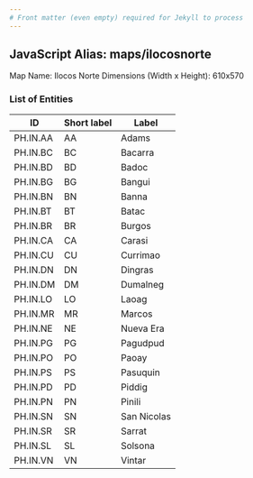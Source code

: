 ```yaml
---
# Front matter (even empty) required for Jekyll to process
---
```


## JavaScript Alias: maps/ilocosnorte

Map Name: Ilocos Norte
Dimensions (Width x Height): 610x570





### List of Entities

ID | Short label | Label
---|---|---|
PH.IN.AA | AA | Adams
PH.IN.BC | BC | Bacarra
PH.IN.BD | BD | Badoc
PH.IN.BG | BG | Bangui
PH.IN.BN | BN | Banna
PH.IN.BT | BT | Batac
PH.IN.BR | BR | Burgos
PH.IN.CA | CA | Carasi
PH.IN.CU | CU | Currimao
PH.IN.DN | DN | Dingras
PH.IN.DM | DM | Dumalneg
PH.IN.LO | LO | Laoag
PH.IN.MR | MR | Marcos
PH.IN.NE | NE | Nueva Era
PH.IN.PG | PG | Pagudpud
PH.IN.PO | PO | Paoay
PH.IN.PS | PS | Pasuquin
PH.IN.PD | PD | Piddig
PH.IN.PN | PN | Pinili
PH.IN.SN | SN | San Nicolas
PH.IN.SR | SR | Sarrat
PH.IN.SL | SL | Solsona
PH.IN.VN | VN | Vintar